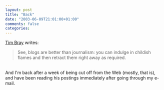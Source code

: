 ```yaml
---
layout: post
title: "Back"
date: "2003-06-09T21:01:00+01:00"
comments: false
categories: 
---
```


<p><a href="http://www.tbray.org/ongoing/When/200x/2003/05/31/LizardDung" title="Lizard Excreta">Tim Bray</a> writes: </p><blockquote>See, blogs are better than journalism: you can indulge in childish flames and then retract them right away as required.</blockquote><br />
And I'm back after a week of being cut off from the Web (mostly, that is), and have been reading his postings immediately after going through my e-mail.

